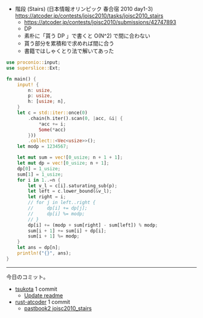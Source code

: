 - 階段 (Stairs) (日本情報オリンピック 春合宿 2010 day1-3)
  <https://atcoder.jp/contests/joisc2010/tasks/joisc2010_stairs>
  - <https://atcoder.jp/contests/joisc2010/submissions/42747893>
  - DP
  - 素朴に「貰う DP 」で書くと O(N^2) で間に合わない
  - 貰う部分を累積和で求めれば間に合う
  - 書籍ではしゃくとり法で解いてあった

```rust
use proconio::input;
use superslice::Ext;

fn main() {
    input! {
        n: usize,
        p: usize,
        h: [usize; n],
    }
    let c = std::iter::once(0)
        .chain(h.iter().scan(0, |acc, &i| {
            *acc += i;
            Some(*acc)
        }))
        .collect::<Vec<usize>>();
    let modp = 1234567;

    let mut sum = vec![0_usize; n + 1 + 1];
    let mut dp = vec![0_usize; n + 1];
    dp[0] = 1_usize;
    sum[1] = 1_usize;
    for i in 1..=n {
        let v_l = c[i].saturating_sub(p);
        let left = c.lower_bound(&v_l);
        let right = i;
        // for j in left..right {
        //     dp[i] += dp[j];
        //     dp[i] %= modp;
        // }
        dp[i] += (modp + sum[right] - sum[left]) % modp;
        sum[i + 1] += sum[i] + dp[i];
        sum[i + 1] %= modp;
    }
    let ans = dp[n];
    println!("{}", ans);
}
```

---

今日のコミット。

- [tsukota](https://github.com/bouzuya/tsukota) 1 commit
  - [Update readme](https://github.com/bouzuya/tsukota/commit/e177decf3b0129ec09e2e40d20e9eb31f8b7aba1)
- [rust-atcoder](https://github.com/bouzuya/rust-atcoder) 1 commit
  - [pastbook2 joisc2010_stairs](https://github.com/bouzuya/rust-atcoder/commit/77f9f1a5b21c8896329f99cc6119aa91db187143)
